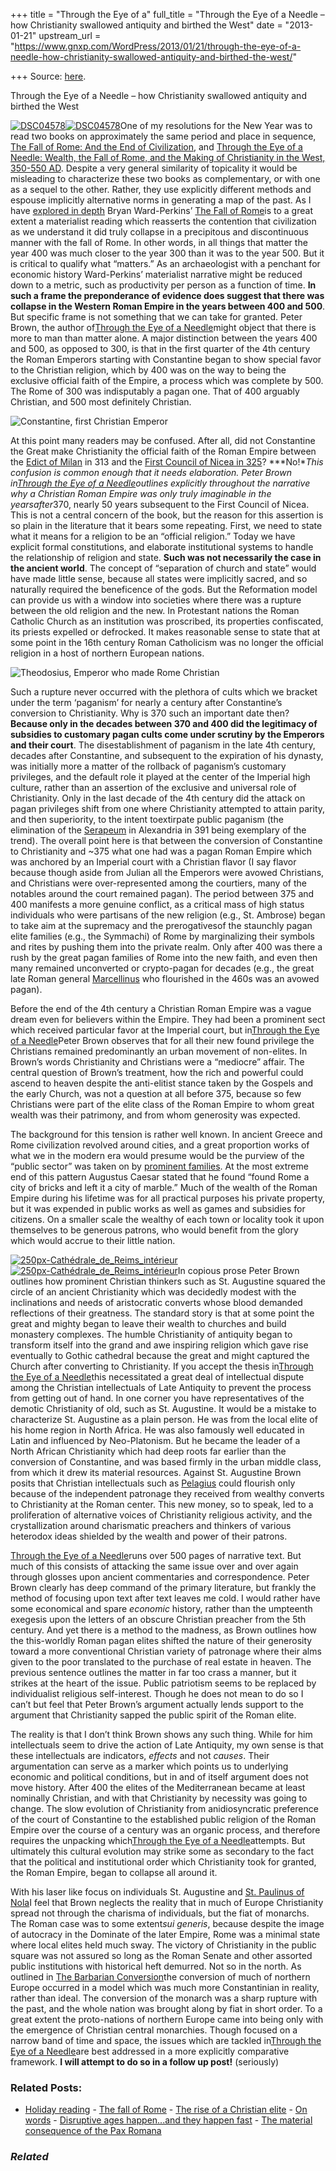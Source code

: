 +++
title = "Through the Eye of a"
full_title = "Through the Eye of a Needle – how Christianity swallowed antiquity and birthed the West"
date = "2013-01-21"
upstream_url = "https://www.gnxp.com/WordPress/2013/01/21/through-the-eye-of-a-needle-how-christianity-swallowed-antiquity-and-birthed-the-west/"

+++
Source: [here](https://www.gnxp.com/WordPress/2013/01/21/through-the-eye-of-a-needle-how-christianity-swallowed-antiquity-and-birthed-the-west/).

Through the Eye of a Needle – how Christianity swallowed antiquity and birthed the West

[![](https://i0.wp.com/blogs.discovermagazine.com/gnxp/files/2013/01/DSC04578.jpg?resize=245%2C371 "DSC04578")![](https://i0.wp.com/blogs.discovermagazine.com/gnxp/files/2013/01/DSC04578.jpg?resize=245%2C371 "DSC04578")](https://www.amazon.com/exec/obidos/ASIN/069115290X/geneexpressio-20)One of my resolutions for the New Year was to read two books on approximately the same period and place in sequence, [The Fall of Rome: And the End of Civilization](https://www.amazon.com/exec/obidos/ASIN/0192807285/geneexpressio-20), and [Through the Eye of a Needle: Wealth, the Fall of Rome, and the Making of Christianity in the West, 350-550 AD](https://www.amazon.com/exec/obidos/ASIN/069115290X/geneexpressio-20). Despite a very general similarity of topicality it would be misleading to characterize these two books as complementary, or with one as a sequel to the other. Rather, they use explicitly different methods and espouse implicitly alternative norms in generating a map of the past. As I have [explored in depth](http://blogs.discovermagazine.com/gnxp/2013/01/who-we-were-and-who-we-are/#.UPyP01QR-So) Bryan Ward-Perkins’ [The Fall of Rome](https://www.amazon.com/exec/obidos/ASIN/0192807285/geneexpressio-20)is to a great extent a materialist reading which reasserts the contention that civilization as we understand it did truly collapse in a precipitous and discontinuous manner with the fall of Rome. In other words, in all things that matter the year 400 was much closer to the year 300 than it was to the year 500. But it is critical to qualify what “matters.” As an archaeologist with a penchant for economic history Ward-Perkins’ materialist narrative might be reduced down to a metric, such as productivity per person as a function of time. **In such a frame the preponderance of evidence does suggest that there was collapse in the Western Roman Empire in the years between 400 and 500**. But specific frame is not something that we can take for granted. Peter Brown, the author of[Through the Eye of a Needle](https://www.amazon.com/exec/obidos/ASIN/069115290X/geneexpressio-20)might object that there is more to man than matter alone. A major distinction between the years 400 and 500, as opposed to 300, is that in the first quarter of the 4th century the Roman Emperors starting with Constantine began to show special favor to the Christian religion, which by 400 was on the way to being the exclusive official faith of the Empire, a process which was complete by 500. The Rome of 300 was indisputably a pagan one. That of 400 arguably Christian, and 500 most definitely Christian.

![Constantine, first Christian Emperor](https://i0.wp.com/blogs.discovermagazine.com/gnxp/files/2013/01/220px-Rome-Capitole-StatueConstantin.jpg?resize=220%2C293 "220px-Rome-Capitole-StatueConstantin")

At this point many readers may be confused. After all, did not Constantine the Great make Christianity the official faith of the Roman Empire between the [Edict of Milan](https://en.wikipedia.org/wiki/Edict_of_Milan) in 313 and the [First Council of Nicea in 325](https://en.wikipedia.org/wiki/First_Council_of_Nicaea)? ***No!***This confusion is common enough that it needs elaboration. Peter Brown in[Through the Eye of a Needle](https://www.amazon.com/exec/obidos/ASIN/069115290X/geneexpressio-20)outlines explicitly throughout the narrative why a Christian Roman Empire was only truly imaginable in the years*after*370, nearly 50 years subsequent to the First Council of Nicea. This is not a central concern of the book, but the reason for this assertion is so plain in the literature that it bears some repeating. First, we need to state what it means for a religion to be an “official religion.” Today we have explicit formal constitutions, and elaborate institutional systems to handle the relationship of religion and state. **Such was not necessarily the case in the ancient world**. The concept of “separation of church and state” would have made little sense, because all states were implicitly sacred, and so naturally required the beneficence of the gods. But the Reformation model can provide us with a window into societies where there was a rupture between the old religion and the new. In Protestant nations the Roman Catholic Church as an institution was proscribed, its properties confiscated, its priests expelled or defrocked. It makes reasonable sense to state that at some point in the 16th century Roman Catholicism was no longer the official religion in a host of northern European nations.

![Theodosius, Emperor who made Rome Christian](https://i0.wp.com/blogs.discovermagazine.com/gnxp/files/2013/01/220px-Theodosius-1-.jpg?resize=220%2C247 "220px-Theodosius-1-")

Such a rupture never occurred with the plethora of cults which we bracket under the term ‘paganism’ for nearly a century after Constantine’s conversion to Christianity. Why is 370 such an important date then? **Because only in the decades between 370 and 400 did the legitimacy of subsidies to customary pagan cults come under scrutiny by the Emperors and their court**. The disestablishment of paganism in the late 4th century, decades after Constantine, and subsequent to the expiration of his dynasty, was initially more a matter of the rollback of paganism’s customary privileges, and the default role it played at the center of the Imperial high culture, rather than an assertion of the exclusive and universal role of Christianity. Only in the last decade of the 4th century did the attack on pagan privileges shift from one where Christianity attempted to attain parity, and then superiority, to the intent toextirpate public paganism (the elimination of the [Serapeum](https://en.wikipedia.org/wiki/Serapeum#Destruction_of_the_Alexandrian_Serapeum) in Alexandria in 391 being exemplary of the trend). The overall point here is that between the conversion of Constantine to Christianity and \~375 what one had was a pagan Roman Empire which was anchored by an Imperial court with a Christian flavor (I say flavor because though aside from Julian all the Emperors were avowed Christians, and Christians were over-represented among the courtiers, many of the notables around the court remained pagan). The period between 375 and 400 manifests a more genuine conflict, as a critical mass of high status individuals who were partisans of the new religion (e.g., St. Ambrose) began to take aim at the supremacy and the prerogativesof the staunchly pagan elite families (e.g., the Symmachi) of Rome by marginalizing their symbols and rites by pushing them into the private realm. Only after 400 was there a rush by the great pagan families of Rome into the new faith, and even then many remained unconverted or crypto-pagan for decades (e.g., the great late Roman general [Marcellinus](https://en.wikipedia.org/wiki/Marcellinus_(magister_militum)) who flourished in the 460s was an avowed pagan).

Before the end of the 4th century a Christian Roman Empire was a vague dream even for believers within the Empire. They had been a prominent sect which received particular favor at the Imperial court, but in[Through the Eye of a Needle](https://www.amazon.com/exec/obidos/ASIN/069115290X/geneexpressio-20)Peter Brown observes that for all their new found privilege the Christians remained predominantly an urban movement of non-elites. In Brown’s words Christianity and Christians were a “mediocre” affair. The central question of Brown’s treatment, how the rich and powerful could ascend to heaven despite the anti-elitist stance taken by the Gospels and the early Church, was not a question at all before 375, because so few Christians were part of the elite class of the Roman Empire to whom great wealth was their patrimony, and from whom generosity was expected.

The background for this tension is rather well known. In ancient Greece and Rome civilization revolved around cities, and a great proportion works of what we in the modern era would presume would be the purview of the “public sector” was taken on by [prominent families](https://en.wikipedia.org/wiki/Liturgy#Ancient_Greece). At the most extreme end of this pattern Augustus Caesar stated that he found “found Rome a city of bricks and left it a city of marble.” Much of the wealth of the Roman Empire during his lifetime was for all practical purposes his private property, but it was expended in public works as well as games and subsidies for citizens. On a smaller scale the wealthy of each town or locality took it upon themselves to be generous patrons, who would benefit from the glory which would accrue to their little nation.

[![](https://i0.wp.com/blogs.discovermagazine.com/gnxp/files/2013/01/250px-Cathédrale_de_Reims_intérieur.jpg?resize=250%2C333 "250px-Cathédrale_de_Reims_intérieur")![](https://i0.wp.com/blogs.discovermagazine.com/gnxp/files/2013/01/250px-Cathédrale_de_Reims_intérieur.jpg?resize=250%2C333 "250px-Cathédrale_de_Reims_intérieur")](https://i0.wp.com/blogs.discovermagazine.com/gnxp/files/2013/01/250px-Cathédrale_de_Reims_intérieur.jpg)In copious prose Peter Brown outlines how prominent Christian thinkers such as St. Augustine squared the circle of an ancient Christianity which was decidedly modest with the inclinations and needs of aristocratic converts whose blood demanded reflections of their greatness. The standard story is that at some point the great and mighty began to leave their wealth to churches and build monastery complexes. The humble Christianity of antiquity began to transform itself into the grand and awe inspiring religion which gave rise eventually to Gothic cathedral because the great and might captured the Church after converting to Christianity. If you accept the thesis in[Through the Eye of a Needle](https://www.amazon.com/exec/obidos/ASIN/069115290X/geneexpressio-20)this necessitated a great deal of intellectual dispute among the Christian intellectuals of Late Antiquity to prevent the process from getting out of hand. In one corner you have representatives of the demotic Christianity of old, such as St. Augustine. It would be a mistake to characterize St. Augustine as a plain person. He was from the local elite of his home region in North Africa. He was also famously well educated in Latin and influenced by Neo-Platonism. But he became the leader of a North African Christianity which had deep roots far earlier than the conversion of Constantine, and was based firmly in the urban middle class, from which it drew its material resources. Against St. Augustine Brown posits that Christian intellectuals such as [Pelagius](https://en.wikipedia.org/wiki/Pelagius) could flourish only because of the independent patronage they received from wealthy converts to Christianity at the Roman center. This new money, so to speak, led to a proliferation of alternative voices of Christianity religious activity, and the crystallization around charismatic preachers and thinkers of various heterodox ideas shielded by the wealth and power of their patrons.

[Through the Eye of a Needle](https://www.amazon.com/exec/obidos/ASIN/069115290X/geneexpressio-20)runs over 500 pages of narrative text. But much of this consists of attacking the same issue over and over again through glosses upon ancient commentaries and correspondence. Peter Brown clearly has deep command of the primary literature, but frankly the method of focusing upon text after text leaves me cold. I would rather have some economical and spare *economic* history, rather than the umpteenth exegesis upon the letters of an obscure Christian preacher from the 5th century. And yet there is a method to the madness, as Brown outlines how the this-worldly Roman pagan elites shifted the nature of their generosity toward a more conventional Christian variety of patronage where their alms given to the poor translated to the purchase of real estate in heaven. The previous sentence outlines the matter in far too crass a manner, but it strikes at the heart of the issue. Public patriotism seems to be replaced by individualist religious self-interest. Though he does not mean to do so I can’t but feel that Peter Brown’s argument actually lends support to the argument that Christianity sapped the public spirit of the Roman elite.

The reality is that I don’t think Brown shows any such thing. While for him intellectuals seem to drive the action of Late Antiquity, my own sense is that these intellectuals are indicators, *effects* and not *causes*. Their argumentation can serve as a marker which points us to underlying economic and political conditions, but in and of itself argument does not move history. After 400 the elites of the Mediterranean became at least nominally Christian, and with that Christianity by necessity was going to change. The slow evolution of Christianity from anidiosyncratic preference of the court of Constantine to the established public religion of the Roman Empire over the course of a century was an organic process, and therefore requires the unpacking which[Through the Eye of a Needle](https://www.amazon.com/exec/obidos/ASIN/069115290X/geneexpressio-20)attempts. But ultimately this cultural evolution may strike some as secondary to the fact that the political and institutional order which Christianity took for granted, the Roman Empire, began to collapse all around it.

With his laser like focus on individuals St. Augustine and [St. Paulinus of Nola](https://en.wikipedia.org/wiki/Paulinus_of_Nola)I feel that Brown neglects the reality that in much of Europe Christianity spread not through the charisma of individuals, but the fiat of monarchs. The Roman case was to some extent*sui generis*, because despite the image of autocracy in the Dominate of the later Empire, Rome was a minimal state where local elites held much sway. The victory of Christianity in the public square was not assured so long as the Roman Senate and other assorted public institutions with historical heft demurred. Not so in the north. As outlined in [The Barbarian Conversion](https://www.amazon.com/exec/obidos/ASIN/0520218590/geneexpressio-20)the conversion of much of northern Europe occurred in a model which was much more Constantinian in reality, rather than ideal. The conversion of the monarch was a sharp rupture with the past, and the whole nation was brought along by fiat in short order. To a great extent the proto-nations of northern Europe came into being only with the emergence of Christian central monarchies. Though focused on a narrow band of time and space, the issues which are tackled in[Through the Eye of a Needle](https://www.amazon.com/exec/obidos/ASIN/069115290X/geneexpressio-20)are best addressed in a more explicitly comparative framework. **I will attempt to do so in a follow up post!** (seriously)

### Related Posts:

- [Holiday
  reading](https://www.gnxp.com/WordPress/2012/12/21/holiday-reading/) - [The fall of
  Rome](https://www.gnxp.com/WordPress/2007/04/18/the-fall-of-rome/) - [The rise of a Christian
  elite](https://www.gnxp.com/WordPress/2021/04/27/the-rise-of-a-christian-elite/) - [On words](https://www.gnxp.com/WordPress/2007/04/29/on-words/) - [Disruptive ages happen...and they happen
  fast](https://www.gnxp.com/WordPress/2017/11/12/disruptive-ages-happen-and-they-happen-fast/) - [The material consequence of the Pax
  Romana](https://www.gnxp.com/WordPress/2008/03/10/the-material-consequence-of-the-pax-romana/)

### *Related*

[](https://www.addtoany.com/add_to/facebook?linkurl=https%3A%2F%2Fwww.gnxp.com%2FWordPress%2F2013%2F01%2F21%2Fthrough-the-eye-of-a-needle-how-christianity-swallowed-antiquity-and-birthed-the-west%2F&linkname=Through%20the%20Eye%20of%20a%20Needle%20%E2%80%93%20how%20Christianity%20swallowed%20antiquity%20and%20birthed%20the%20West "Facebook")[](https://www.addtoany.com/add_to/twitter?linkurl=https%3A%2F%2Fwww.gnxp.com%2FWordPress%2F2013%2F01%2F21%2Fthrough-the-eye-of-a-needle-how-christianity-swallowed-antiquity-and-birthed-the-west%2F&linkname=Through%20the%20Eye%20of%20a%20Needle%20%E2%80%93%20how%20Christianity%20swallowed%20antiquity%20and%20birthed%20the%20West "Twitter")[](https://www.addtoany.com/add_to/email?linkurl=https%3A%2F%2Fwww.gnxp.com%2FWordPress%2F2013%2F01%2F21%2Fthrough-the-eye-of-a-needle-how-christianity-swallowed-antiquity-and-birthed-the-west%2F&linkname=Through%20the%20Eye%20of%20a%20Needle%20%E2%80%93%20how%20Christianity%20swallowed%20antiquity%20and%20birthed%20the%20West "Email")[](https://www.addtoany.com/share)

